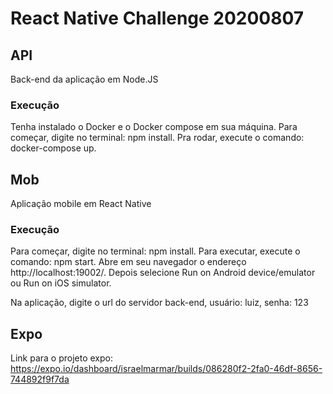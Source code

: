 # React Native Challenge 20200807

## API

Back-end da aplicação em Node.JS

### Execução

Tenha instalado o Docker e o Docker compose em sua máquina.
Para começar, digite no terminal: npm install.
Pra rodar, execute o comando: docker-compose up.

## Mob

Aplicação mobile em React Native

### Execução

Para começar, digite no terminal: npm install.
Para executar, execute o comando: npm start.
Abre em seu navegador o endereço http://localhost:19002/.
Depois selecione Run on Android device/emulator ou Run on iOS simulator.

Na aplicação, digite o url do servidor back-end, usuário: luiz, senha: 123

## Expo

Link para o projeto expo: https://expo.io/dashboard/israelmarmar/builds/086280f2-2fa0-46df-8656-744892f9f7da
